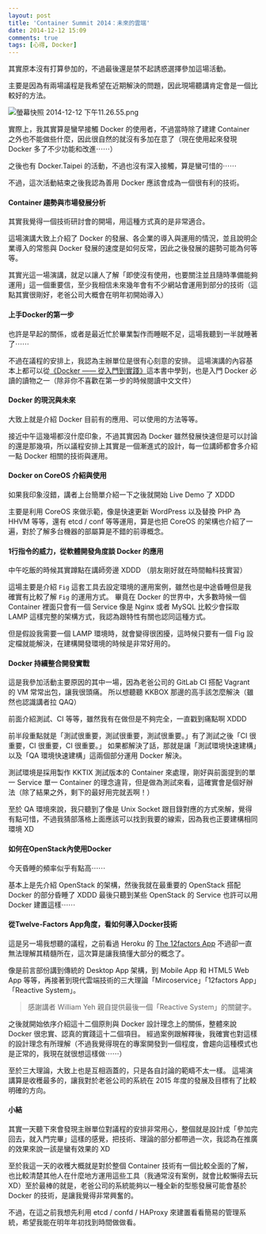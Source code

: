 ```yaml
---
layout: post
title: 'Container Summit 2014：未來的雲端'
date: 2014-12-12 15:09
comments: true
tags: [心得, Docker]
---
```

其實原本沒有打算參加的，不過最後還是禁不起誘惑選擇參加這場活動。

主要是因為有兩場議程是我希望在近期解決的問題，因此現場聽講肯定會是一個比較好的方法。

![螢幕快照 2014-12-12 下午11.26.55.png](https://user-image.logdown.io/user/52/blog/52/post/245946/FyIvUNQnSRa5aNaLWzK3_%E8%9E%A2%E5%B9%95%E5%BF%AB%E7%85%A7%202014-12-12%20%E4%B8%8B%E5%8D%8811.26.55.png)

實際上，我其實算是蠻早接觸 Docker 的使用者，不過當時除了建建 Container 之外也不能做些什麼，因此很自然的就沒有多加在意了（現在使用起來發現 Docker 多了不少功能和改進⋯⋯）

之後也有 Docker.Taipei 的活動，不過也沒有深入接觸，算是蠻可惜的⋯⋯

不過，這次活動結束之後我認為善用 Docker 應該會成為一個很有利的技術。

<!-- more -->

#### Container 趨勢與市場發展分析

其實我覺得一個技術研討會的開場，用這種方式真的是非常適合。

這場演講大致上介紹了 Docker 的發展、各企業的導入與運用的情況，並且說明企業導入的常態與 Docker 發展的速度是如何反常，因此之後發展的趨勢可能為何等等。

其實光這一場演講，就足以讓人了解「即使沒有使用，也要關注並且隨時準備能夠運用」這一個重要信，至少我相信未來幾年會有不少網站會運用到部分的技術（這點其實很剛好，老爸公司大概會在明年初開始導入）

#### 上手Docker的第一步

也許是早起的關係，或者是最近忙於畢業製作而睡眠不足，這場我聽到一半就睡著了⋯⋯

不過在議程的安排上，我認為主辦單位是很有心刻意的安排。
這場演講的內容基本上都可以從[《Docker —— 從入門到實踐》](https://philipzheng.gitbooks.io/Docker_practice/)這本書中學到，也是入門 Docker 必讀的讀物之一（除非你不喜歡在第一步的時候閱讀中文文件）

#### Docker 的現況與未來

大致上就是介紹 Docker 目前有的應用、可以使用的方法等等。

接近中午這幾場都沒什麼印象，不過其實因為 Docker 雖然發展快速但是可以討論的還是那幾項，所以議程安排上其實是一個漸進式的設計，每一位講師都會多介紹一點 Docker 相關的技術與運用。

#### Docker on CoreOS 介紹與使用

如果我印象沒錯，講者上台簡單介紹一下之後就開始 Live Demo 了 XDDD

主要是利用 CoreOS 來做示範，像是快速更新 WordPress 以及替換 PHP 為 HHVM 等等，還有 etcd / conf 等等運用，算是也把 CoreOS 的架構也介紹了一遍，對於了解多台機器的部屬算是不錯的前導概念。

#### 1行指令的威力，從軟體開發角度談 Docker 的應用

中午吃飯的時候其實蹲點在講師旁邊 XDDD （朋友剛好就在時間軸科技實習）

這場主要是介紹 `Fig` 這套工具去設定環境的運用案例，雖然也是中途昏睡但是我確實有比較了解 `Fig` 的運用方式。
畢竟在 Docker 的世界中，大多數時候一個 Container 裡面只會有一個 Service 像是 Nginx 或者 MySQL 比較少會採取 LAMP 這樣完整的架構方式，我認為跟特性有關也認同這種方式。

但是假設我需要一個 LAMP 環境時，就會變得很困擾，這時候只要有一個 Fig 設定檔就能解決，在建構開發環境的時候是非常好用的。

#### Docker 持續整合開發實戰

這是我參加活動主要原因的其中一場，因為老爸公司的 GitLab CI 搭配 Vagrant 的 VM 常常出包，讓我很頭痛。
所以想聽聽 KKBOX 那邊的高手該怎麼解決（雖然也認識講者拉 QAQ）

前面介紹測試、CI 等等，雖然我有在做但是不夠完全，一直戳到痛點啊 XDDD

前半段重點就是「測試很重要，測試很重要，測試很重要。」有了測試之後「CI 很重要，CI 很重要，CI 很重要。」
如果都解決了話，那就是讓「測試環境快速建構」以及「QA 環境快速建構」這兩個部分運用 Docker 解決。

測試環境是採用製作 KKTIX 測試版本的 Container 來處理，剛好與前面提到的單一 Service 單一 Container 的理念違背，但是做為測試來看，這確實會是個好辦法（除了結果之外，剩下的最好用完就丟啊！）

至於 QA 環境來說，我只聽到了像是 Unix Socket 跟目錄對應的方式來解，覺得有點可惜，不過我猜部落格上面應該可以找到我要的線索，因為我也正要建構相同環境 XD

#### 如何在OpenStack內使用Docker

今天昏睡的頻率似乎有點高⋯⋯

基本上是先介紹 OpenStack 的架構，然後我就在最重要的 OpenStack 搭配 Docker 的部分昏睡了 XDDD
最後只聽到某些 OpenStack 的 Service 也許可以用 Docker 建置這樣⋯⋯

#### 從Twelve-Factors App角度，看如何導入Docker技術

這是另一場我想聽的議程，之前看過 Heroku 的 [The 12factors App](https://12factor.net/) 不過卻一直無法理解其精髓所在，這次算是讓我搞懂大部分的概念了。

像是前言部份講到傳統的 Desktop App 架構，到 Mobile App 和 HTML5 Web App 等等，再接著到現代雲端技術的三大理論「Mircoservice」「12factors App」「Reactive System」。

> 感謝講者 William Yeh 親自提供最後一個「Reactive System」的關鍵字。

之後就開始依序介紹這十二個原則與 Docker 設計理念上的關係，整體來說 Docker 很忠實、認真的實踐這十二個項目。
經過案例跟解釋後，我確實也對這樣的設計理念有所理解（不過我覺得現在的專案開發到一個程度，會趨向這種模式也是正常的，我現在就很想這樣做⋯⋯）

至於三大理論，大致上也是互相涵蓋的，只是各自討論的範疇不太一樣。
這場演講算是收穫最多的，讓我對於老爸公司的系統在 2015 年度的發展及目標有了比較明確的方向。

#### 小結

其實一天聽下來會發現主辦單位對議程的安排非常用心，整個就是設計成「參加完回去，就入門完畢」這樣的感覺，把技術、理論的部分都帶過一次，我認為在推廣的效果來說一該是蠻有效果的 XD

至於我這一天的收穫大概就是對於整個 Container 技術有一個比較全面的了解，也比較清楚其他人在什麼地方運用這些工具（我通常沒有案例，就會比較懶得去玩 XD）至於最棒的就是，老爸公司的系統能夠以一種全新的型態發展可能會基於 Docker 的技術，是讓我覺得非常興奮的。

不過，在這之前我想先利用 etcd / confd / HAProxy 來建置看看簡易的管理系統，希望我能在明年年初找到時間做做看。
